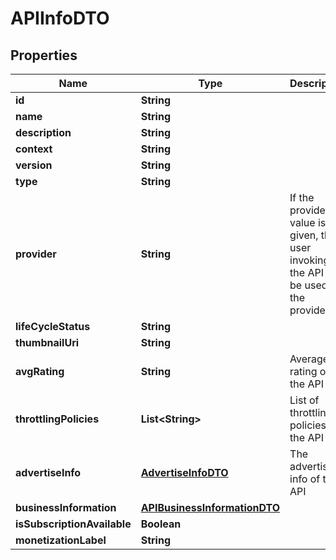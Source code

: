 
# APIInfoDTO

## Properties
Name | Type | Description | Notes
------------ | ------------- | ------------- | -------------
**id** | **String** |  |  [optional]
**name** | **String** |  |  [optional]
**description** | **String** |  |  [optional]
**context** | **String** |  |  [optional]
**version** | **String** |  |  [optional]
**type** | **String** |  |  [optional]
**provider** | **String** | If the provider value is not given, the user invoking the API will be used as the provider.  |  [optional]
**lifeCycleStatus** | **String** |  |  [optional]
**thumbnailUri** | **String** |  |  [optional]
**avgRating** | **String** | Average rating of the API |  [optional]
**throttlingPolicies** | **List&lt;String&gt;** | List of throttling policies of the API |  [optional]
**advertiseInfo** | [**AdvertiseInfoDTO**](AdvertiseInfoDTO.md) | The advertise info of the API |  [optional]
**businessInformation** | [**APIBusinessInformationDTO**](APIBusinessInformationDTO.md) |  |  [optional]
**isSubscriptionAvailable** | **Boolean** |  |  [optional]
**monetizationLabel** | **String** |  |  [optional]



